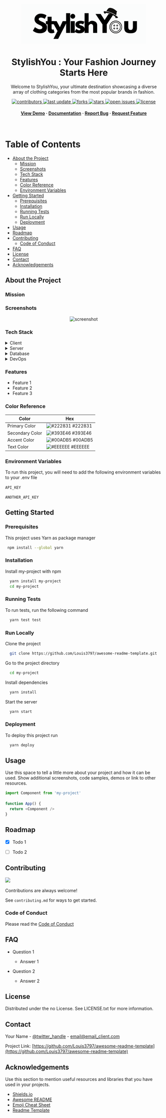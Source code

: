 
<div align="center">


  <img src="img/original-logo.png" alt="logo" width="400px" height="auto" />

  <h1>StylishYou : Your Fashion Journey Starts Here</h1>
  
  <p>
    Welcome to StylishYou, your ultimate destination showcasing a diverse array of clothing categories from the most popular brands in fashion.
  </p>
  
  
<!-- Badges -->
<p>
  <a href="https://github.com/Raouf-Braham/StylishYou//graphs/contributors">
    <img src="https://img.shields.io/github/contributors/Raouf-Braham/StylishYou" alt="contributors" />
  </a>
  <a href="">
    <img src="https://img.shields.io/github/last-commit/Raouf-Braham/StylishYou" alt="last update" />
  </a>
  <a href="https://github.com/Raouf-Braham/StylishYou/network/members">
    <img src="https://img.shields.io/github/forks/Raouf-Braham/StylishYou" alt="forks" />
  </a>
  <a href="https://github.com/Raouf-Braham/StylishYou">
    <img src="https://img.shields.io/github/stars/Raouf-Braham/StylishYou" alt="stars" />
  </a>
  <a href="https://github.com/Raouf-Braham/StylishYou/issues/">
    <img src="https://img.shields.io/github/issues/Raouf-Braham/StylishYou" alt="open issues" />
  </a>
  <a href="https://github.com/Raouf-Braham/StylishYou/blob/master/LICENSE">
    <img src="https://img.shields.io/github/license/Raouf-Braham/StylishYou.svg" alt="license" />
  </a>
</p>
   
<h4>
    <a href="http://stylishyou.onlinewebshop.net/Loading%20Page/">View Demo</a>
  <span> · </span>
    <a href="https://github.com/Raouf-Braham/StylishYou">Documentation</a>
  <span> · </span>
    <a href="https://github.com/Raouf-Braham/StylishYou/issues/">Report Bug</a>
  <span> · </span>
    <a href="https://github.com/Raouf-Braham/StylishYou/issues/">Request Feature</a>
  </h4>
</div>

<br />

<!-- Table of Contents -->
# Table of Contents

- [About the Project](#about-the-project)
  * [Mission](#mission)
  * [Screenshots](#screenshots)
  * [Tech Stack](#tech-stack)
  * [Features](#features)
  * [Color Reference](#color-reference)
  * [Environment Variables](#environment-variables)
- [Getting Started](#getting-started)
  * [Prerequisites](#prerequisites)
  * [Installation](#installation)
  * [Running Tests](#running-tests)
  * [Run Locally](#run-locally)
  * [Deployment](#deployment)
- [Usage](#usage)
- [Roadmap](#roadmap)
- [Contributing](#contributing)
  * [Code of Conduct](#code-of-conduct)
- [FAQ](#faq)
- [License](#license)
- [Contact](#contact)
- [Acknowledgements](#acknowledgements)
  

<!-- About the Project -->
## About the Project

<!-- Mission -->
### Mission

<!-- Screenshots -->
### Screenshots

<div align="center"> 
  <img src="https://placehold.co/600x400?text=Your+Screenshot+here" alt="screenshot" />
</div>


<!-- TechStack -->
### Tech Stack

<details>
  <summary>Client</summary>
  <ul>
    <li><a href="https://www.typescriptlang.org/">Typescript</a></li>
    <li><a href="https://nextjs.org/">Next.js</a></li>
    <li><a href="https://reactjs.org/">React.js</a></li>
    <li><a href="https://tailwindcss.com/">TailwindCSS</a></li>
  </ul>
</details>

<details>
  <summary>Server</summary>
  <ul>
    <li><a href="https://www.typescriptlang.org/">Typescript</a></li>
    <li><a href="https://expressjs.com/">Express.js</a></li>
    <li><a href="https://go.dev/">Golang</a></li>
    <li><a href="https://nestjs.com/">Nest.js</a></li>
    <li><a href="https://socket.io/">SocketIO</a></li>
    <li><a href="https://www.prisma.io/">Prisma</a></li>    
    <li><a href="https://www.apollographql.com/">Apollo</a></li>
    <li><a href="https://graphql.org/">GraphQL</a></li>
  </ul>
</details>

<details>
<summary>Database</summary>
  <ul>
    <li><a href="https://www.mysql.com/">MySQL</a></li>
    <li><a href="https://www.postgresql.org/">PostgreSQL</a></li>
    <li><a href="https://redis.io/">Redis</a></li>
    <li><a href="https://neo4j.com/">Neo4j</a></li>
    <li><a href="https://www.mongodb.com/">MongoDB</a></li>
  </ul>
</details>

<details>
<summary>DevOps</summary>
  <ul>
    <li><a href="https://www.docker.com/">Docker</a></li>
    <li><a href="https://www.jenkins.io/">Jenkins</a></li>
    <li><a href="https://circleci.com/">CircleCLI</a></li>
  </ul>
</details>

<!-- Features -->
### Features

- Feature 1
- Feature 2
- Feature 3

<!-- Color Reference -->
### Color Reference

| Color             | Hex                                                                |
| ----------------- | ------------------------------------------------------------------ |
| Primary Color | ![#222831](https://via.placeholder.com/10/222831?text=+) #222831 |
| Secondary Color | ![#393E46](https://via.placeholder.com/10/393E46?text=+) #393E46 |
| Accent Color | ![#00ADB5](https://via.placeholder.com/10/00ADB5?text=+) #00ADB5 |
| Text Color | ![#EEEEEE](https://via.placeholder.com/10/EEEEEE?text=+) #EEEEEE |


<!-- Env Variables -->
### Environment Variables

To run this project, you will need to add the following environment variables to your .env file

`API_KEY`

`ANOTHER_API_KEY`

<!-- Getting Started -->
## Getting Started

<!-- Prerequisites -->
### Prerequisites

This project uses Yarn as package manager

```bash
 npm install --global yarn
```

<!-- Installation -->
### Installation

Install my-project with npm

```bash
  yarn install my-project
  cd my-project
```
   
<!-- Running Tests -->
### Running Tests

To run tests, run the following command

```bash
  yarn test test
```

<!-- Run Locally -->
### Run Locally

Clone the project

```bash
  git clone https://github.com/Louis3797/awesome-readme-template.git
```

Go to the project directory

```bash
  cd my-project
```

Install dependencies

```bash
  yarn install
```

Start the server

```bash
  yarn start
```


<!-- Deployment -->
### Deployment

To deploy this project run

```bash
  yarn deploy
```


<!-- Usage -->
## Usage

Use this space to tell a little more about your project and how it can be used. Show additional screenshots, code samples, demos or link to other resources.


```javascript
import Component from 'my-project'

function App() {
  return <Component />
}
```

<!-- Roadmap -->
## Roadmap

* [x] Todo 1
* [ ] Todo 2


<!-- Contributing -->
## Contributing

<a href="https://github.com/Louis3797/awesome-readme-template/graphs/contributors">
  <img src="https://contrib.rocks/image?repo=Louis3797/awesome-readme-template" />
</a>


Contributions are always welcome!

See `contributing.md` for ways to get started.


<!-- Code of Conduct -->
### Code of Conduct

Please read the [Code of Conduct](https://github.com/Louis3797/awesome-readme-template/blob/master/CODE_OF_CONDUCT.md)

<!-- FAQ -->
## FAQ

- Question 1

  + Answer 1

- Question 2

  + Answer 2


<!-- License -->
## License

Distributed under the no License. See LICENSE.txt for more information.


<!-- Contact -->
## Contact

Your Name - [@twitter_handle](https://twitter.com/twitter_handle) - email@email_client.com

Project Link: [https://github.com/Louis3797/awesome-readme-template](https://github.com/Louis3797/awesome-readme-template)


<!-- Acknowledgments -->
## Acknowledgements

Use this section to mention useful resources and libraries that you have used in your projects.

 - [Shields.io](https://shields.io/)
 - [Awesome README](https://github.com/matiassingers/awesome-readme)
 - [Emoji Cheat Sheet](https://github.com/ikatyang/emoji-cheat-sheet/blob/master/README.md#travel--places)
 - [Readme Template](https://github.com/othneildrew/Best-README-Template)
